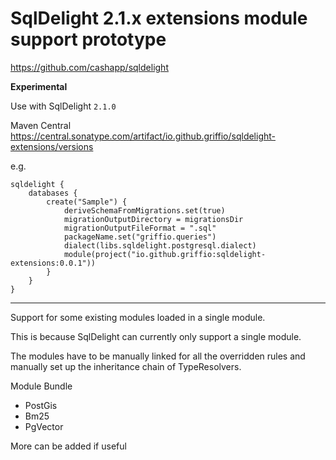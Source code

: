 # SqlDelight 2.1.x extensions module support prototype 

https://github.com/cashapp/sqldelight

**Experimental**

Use with SqlDelight `2.1.0`

Maven Central https://central.sonatype.com/artifact/io.github.griffio/sqldelight-extensions/versions

e.g.

```
sqldelight {
    databases {
        create("Sample") {
            deriveSchemaFromMigrations.set(true)
            migrationOutputDirectory = migrationsDir
            migrationOutputFileFormat = ".sql"
            packageName.set("griffio.queries")
            dialect(libs.sqldelight.postgresql.dialect)
            module(project("io.github.griffio:sqldelight-extensions:0.0.1"))
        }
    }
}
```

---

Support for some existing modules loaded in a single module. 

This is because SqlDelight can currently only support a single module.

The modules have to be manually linked for all the overridden rules and
manually set up the inheritance chain of TypeResolvers.

Module Bundle

* PostGis
* Bm25
* PgVector

More can be added if useful
